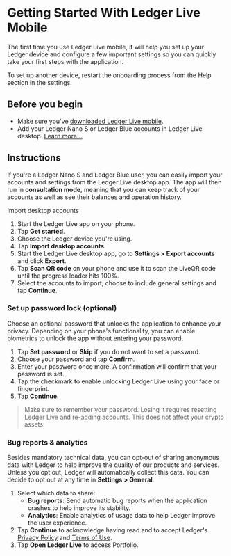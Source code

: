 # Getting Started With Ledger Live Mobile

The first time you use Ledger Live mobile, it will help you set up your Ledger device and configure a few important settings so you can quickly take your first steps with the application.

To set up another device, restart the onboarding process from the Help section in the settings.

## Before you begin

-   Make sure you've [downloaded Ledger Live mobile](https://support.ledger.com/hc/en-us/articles/360016141734s).
-   Add your Ledger Nano S or Ledger Blue accounts in Ledger Live desktop. [Learn more...](https://support.ledger.com/hc/en-us/articles/360006410253-Add-your-accounts)

## Instructions

If you're a Ledger Nano S and Ledger Blue user, you can easily import your accounts and settings from the Ledger Live desktop app. The app will then run in **consultation mode**, meaning that you can keep track of your accounts as well as see their balances and operation history.

Import desktop accounts

1.  Start the Ledger Live app on your phone.
2.  Tap **Get started**.
3.  Choose the Ledger device you're using.
4.  Tap **Import desktop accounts**.
5.  Start the Ledger Live desktop app, go to **Settings > Export accounts** and click **Export**.
6.  Tap **Scan QR code** on your phone and use it to scan the LiveQR code until the progress loader hits 100%.
7.  Select the accounts to import, choose to include general settings and tap **Continue**.

### Set up password lock (optional)

Choose an optional password that unlocks the application to enhance your privacy. Depending on your phone's functionality, you can enable biometrics to unlock the app without entering your password.

1.  Tap **Set password** or **Skip** if you do not want to set a password.
2.  Choose your password and tap **Confirm**.
3.  Enter your password once more. A confirmation will confirm that your password is set.
4.  Tap the checkmark to enable unlocking Ledger Live using your face or fingerprint.
5.  Tap **Continue**.

>Make sure to remember your password. Losing it requires resetting Ledger Live and re-adding accounts. This does not affect your crypto assets.

### Bug reports & analytics

Besides mandatory technical data, you can opt-out of sharing anonymous data with Ledger to help improve the quality of our products and services. Unless you opt out, Ledger will automatically collect this data. You can decide to opt out at any time in **Settings > General**.

1.  Select which data to share:
    -   **Bug reports**: Send automatic bug reports when the application crashes to help improve its stability.
    -   **Analytics**: Enable analytics of usage data to help Ledger improve the user experience.
2.  Tap **Continue** to acknowledge having read and to accept Ledger's [Privacy Policy](https://www.ledger.com/pages/privacy-policy) and [Terms of Use](https://www.ledger.com/pages/terms-of-use-and-disclaimer).
3.  Tap **Open Ledger Live** to access Portfolio.
